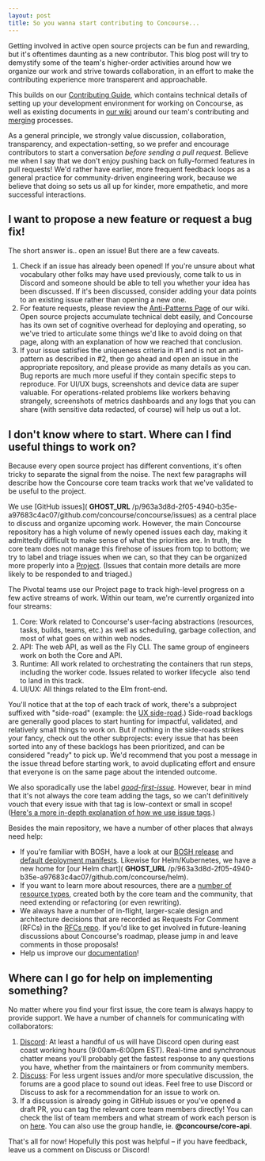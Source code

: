 ```yaml
---
layout: post
title: So you wanna start contributing to Concourse...
---
```


Getting involved in active open source projects can be fun and rewarding, but it's oftentimes daunting as a new contributor. This blog post will try to demystify some of the team's higher-order activities around how we organize our work and strive towards collaboration, in an effort to make the contributing experience more transparent and approachable.

This builds on our [Contributing Guide](https://github.com/concourse/concourse/blob/master/CONTRIBUTING.md), which contains technical details of setting up your development environment for working on Concourse, as well as existing documents in [our wiki](https://github.com/concourse/concourse/wiki) around our team's contributing and [merging](https://github.com/concourse/concourse/wiki/How-to-Process-PRs) processes.

As a general principle, we strongly value discussion, collaboration, transparency, and expectation-setting, so we prefer and encourage contributors to start a conversation _before sending a pull request_. Believe me when I say that we don't enjoy pushing back on fully-formed features in pull requests! We'd rather have earlier, more frequent feedback loops as a general practice for community-driven engineering work, because we believe that doing so sets us all up for kinder, more empathetic, and more successful interactions.

## I want to propose a new feature or request a bug fix!

The short answer is.. open an issue! But there are a few caveats.

1. Check if an issue has already been opened! If you're unsure about what vocabulary other folks may have used previously, come talk to us in Discord and someone should be able to tell you whether your idea has been discussed. If it's been discussed, consider adding your data points to an existing issue rather than opening a new one.
2. For feature requests, please review the [Anti-Patterns Page](https://github.com/concourse/concourse/wiki/Anti-Patterns) of our wiki. Open source projects accumulate technical debt easily, and Concourse has its own set of cognitive overhead for deploying and operating, so we've tried to articulate some things we'd like to avoid doing on that page, along with an explanation of how we reached that conclusion.
3. If your issue satisfies the uniqueness criteria in #1 and is not an anti-pattern as described in #2, then go ahead and open an issue in the appropriate repository, and please provide as many details as you can. Bug reports are much more useful if they contain specific steps to reproduce. For UI/UX bugs, screenshots and device data are super valuable. For operations-related problems like workers behaving strangely, screenshots of metrics dashboards and any logs that you can share (with sensitive data redacted, of course) will help us out a lot.

## I don't know where to start. Where can I find useful things to work on?

Because every open source project has different conventions, it's often tricky to separate the signal from the noise. The next few paragraphs will describe how the Concourse core team tracks work that we've validated to be useful to the project.

We use [GitHub issues]( __GHOST_URL__ /p/963a3d8d-2f05-4940-b35e-a97683c4ac07/github.com/concourse/concourse/issues) as a central place to discuss and organize upcoming work. However, the main Concourse repository has a high volume of newly opened issues each day, making it admittedly difficult to make sense of what the priorities are. In truth, the core team does not manage this firehose of issues from top to bottom; we try to label and triage issues when we can, so that they can be organized more properly into a [Project](http://project.concourse-ci.org/). (Issues that contain more details are more likely to be responded to and triaged.)

The Pivotal teams use our Project page to track high-level progress on a few active streams of work. Within our team, we're currently organized into four streams:

1. Core: Work related to Concourse's user-facing abstractions (resources, tasks, builds, teams, etc.) as well as scheduling, garbage collection, and most of what goes on within web nodes.
2. API: The web API, as well as the Fly CLI. The same group of engineers work on both the Core and API.
3. Runtime: All work related to orchestrating the containers that run steps, including the worker code. Issues related to worker lifecycle &nbsp;also tend to land in this track.
4. UI/UX: All things related to the Elm front-end.

You'll notice that at the top of each track of work, there's a subproject suffixed with "side-road" (example: the [UX side-road](http://project.concourse-ci.org/projects/MDc6UHJvamVjdDI5OTk4MDY=).) Side-road backlogs are generally good places to start hunting for impactful, validated, and relatively small things to work on. But if nothing in the side-roads strikes your fancy, check out the other subprojects: every issue that has been sorted into any of these backlogs has been prioritized, and can be considered "ready" to pick up. We'd recommend that you post a message in the issue thread before starting work, to avoid duplicating effort and ensure that everyone is on the same page about the intended outcome.

We also sporadically use the label _[good-first-issue](https://github.com/concourse/concourse/labels/good%20first%20issue)._ However, bear in mind that it's not always the core team adding the tags, so we can't definitively vouch that every issue with that tag is low-context or small in scope! ([Here's a more in-depth explanation of how we use issue tags](https://github.com/concourse/concourse/wiki/How-Issues-are-Managed).)

Besides the main repository, we have a number of other places that always need help:

- If you're familiar with BOSH, have a look at our [BOSH release](https://github.com/concourse/concourse-bosh-release) and [default deployment manifests](https://github.com/concourse/concourse-bosh-deployment). Likewise for Helm/Kubernetes, we have a new home for [our Helm chart]( __GHOST_URL__ /p/963a3d8d-2f05-4940-b35e-a97683c4ac07/github.com/concourse/helm).
- If you want to learn more about resources, there are a [number of resource types](https://github.com/concourse/concourse/wiki/Resource-Types), created both by the core team and the community, that need extending or refactoring (or even rewriting).
- We always have a number of in-flight, larger-scale design and architecture decisions that are recorded as Requests For Comment (RFCs) in the [RFCs repo](https://github.com/concourse/rfcs). If you'd like to get involved in future-leaning discussions about Concourse's roadmap, please jump in and leave comments in those proposals!
- Help us improve our [documentation](https://github.com/concourse/docs)!

## Where can I go for help on implementing something?

No matter where you find your first issue, the core team is always happy to provide support. We have a number of channels for communicating with collaborators:

1. [Discord](https://discordapp.com/channels/219899946617274369/413770960089382922): At least a handful of us will have Discord open during east coast working hours (9:00am-6:00pm EST). Real-time and synchronous chatter means you'll probably get the fastest response to any questions you have, whether from the maintainers or from community members.
2. [Discuss](https://discuss.concourse-ci.org/): For less urgent issues and/or more speculative discussion, the forums are a good place to sound out ideas. Feel free to use Discord or Discuss to ask for a recommendation for an issue to work on.
3. If a discussion is already going in GitHub issues or you've opened a draft PR, you can tag the relevant core team members directly! You can check the list of team members and what stream of work each person is on [here](https://github.com/orgs/concourse/teams/developers/teams). You can also use the group handle, ie. **@concourse/core-api**.

That's all for now! Hopefully this post was helpful – if you have feedback, leave us a comment on Discuss or Discord!

